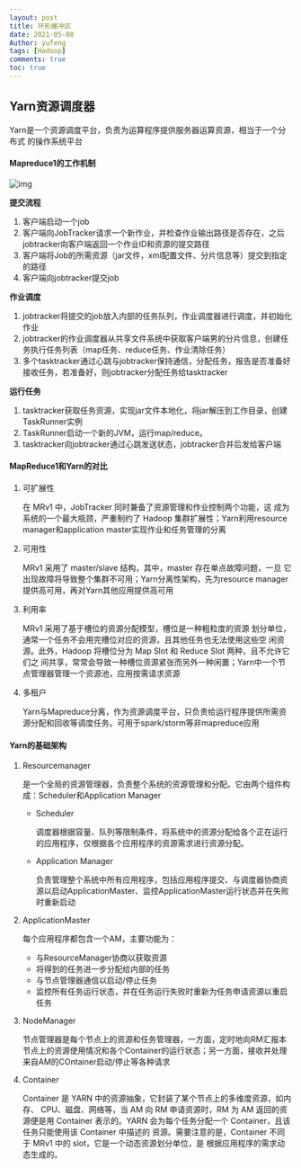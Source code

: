 ```yaml
---
layout: post
title: 环形缓冲区
date: 2021-05-08
Author: yufeng 
tags: [Hadoop]
comments: true
toc: true
---
```


## Yarn资源调度器

Yarn是一个资源调度平台，负责为运算程序提供服务器运算资源，相当于一个分布式 的操作系统平台

#### Mapreduce1的工作机制

![img](https://img-blog.csdn.net/20180604102535620?watermark/2/text/aHR0cHM6Ly9ibG9nLmNzZG4ubmV0L3FxXzM5NTIxNTU0/font/5a6L5L2T/fontsize/400/fill/I0JBQkFCMA==/dissolve/70)

**提交流程**

1. 客户端启动一个job
2. 客户端向JobTracker请求一个新作业，并检查作业输出路径是否存在，之后jobtracker向客户端返回一个作业ID和资源的提交路径
3. 客户端将Job的所需资源（jar文件，xml配置文件、分片信息等）提交到指定的路径
4. 客户端向jobtracker提交job

**作业调度**

1. jobtracker将提交的job放入内部的任务队列，作业调度器进行调度，并初始化作业
2. jobtracker的作业调度器从共享文件系统中获取客户端男的分片信息，创建任务执行任务列表（map任务、reduce任务、作业清除任务）
3. 多个tasktracker通过心跳与jobtracker保持通信，分配任务，报告是否准备好接收任务，若准备好，则jobtracker分配任务给tasktracker

**运行任务**

1. tasktracker获取任务资源，实现jar文件本地化，将jar解压到工作目录，创建TaskRunner实例
2. TaskRunner启动一个新的JVM，运行map/reduce。
3. tasktracker向jobtracker通过心跳发送状态，jobtracker合并后发给客户端

#### MapReduce1和Yarn的对比

1. 可扩展性

   在 MRv1 中，JobTracker 同时兼备了资源管理和作业控制两个功能，这 成为系统的一个最大瓶颈，严重制约了 Hadoop 集群扩展性；Yarn利用resource manager和application master实现作业和任务管理的分离

2. 可用性

   MRv1 采用了 master/slave 结构，其中，master 存在单点故障问题，一旦 它出现故障将导致整个集群不可用；Yarn分离性架构，先为resource manager提供高可用，再对Yarn其他应用提供高可用

3. 利用率

   MRv1 采用了基于槽位的资源分配模型，槽位是一种粗粒度的资源 划分单位，通常一个任务不会用完槽位对应的资源，且其他任务也无法使用这些空 闲资源。此外，Hadoop 将槽位分为 Map Slot 和 Reduce Slot 两种，且不允许它们之 间共享，常常会导致一种槽位资源紧张而另外一种闲置；Yarn中一个节点管理器管理一个资源池，应用按需请求资源

4. 多租户

   Yarn与Mapreduce分离，作为资源调度平台，只负责给运行程序提供所需资源分配和回收等调度任务。可用于spark/storm等非mapreduce应用

#### Yarn的基础架构

1. Resourcemanager

   是一个全局的资源管理器，负责整个系统的资源管理和分配。它由两个组件构成：Scheduler和Application Manager

   * Scheduler

     调度器根据容量、队列等限制条件，将系统中的资源分配给各个正在运行的应用程序，仅根据各个应用程序的资源需求进行资源分配。

   * Application Manager

     负责管理整个系统中所有应用程序，包括应用程序提交、与调度器协商资源以启动ApplicationMaster、监控ApplicationMaster运行状态并在失败时重新启动

2. ApplicationMaster

   每个应用程序都包含一个AM，主要功能为：

   * 与ResourceManager协商以获取资源
   * 将得到的任务进一步分配给内部的任务
   * 与节点管理器通信以启动/停止任务
   * 监控所有任务运行状态，并在任务运行失败时重新为任务申请资源以重启任务

3. NodeManager

   节点管理器是每个节点上的资源和任务管理器，一方面，定时地向RM汇报本节点上的资源使用情况和各个Container的运行状态；另一方面，接收并处理来自AM的COntainer启动/停止等各种请求

4. Container

   Container 是 YARN 中的资源抽象，它封装了某个节点上的多维度资源，如内存、 CPU、磁盘、网络等，当 AM 向 RM 申请资源时，RM 为 AM 返回的资源便是用 Container 表示的。YARN 会为每个任务分配一个 Container，且该任务只能使用该 Container 中描述的 资源。需要注意的是，Container 不同于 MRv1 中的 slot，它是一个动态资源划分单位，是 根据应用程序的需求动态生成的。

